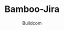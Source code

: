 ---
layout: post
repolink: "https://github.com/buildcom/VeracodeAtlassianPlugin"
title: "Bamboo-Jira"
description: "provides a pair of simple plugins for upload and results handling from within Bamboo, and a lightweight script to create Jira issues (archived project)"
author: "Buildcom"
author-link: "https://github.com/buildcom/"
content-type: "ci_cd"
repo: "github"
repo_title: "Bamboo-Jira"
---
